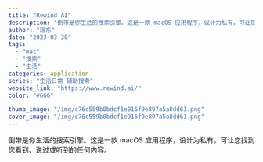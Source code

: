 ```yaml
---
title: "Rewind AI"
description: "倒带是你生活的搜索引擎。这是一款 macOS 应用程序，设计为私有，可让您找到您看到、说过或听到的任何内容。"
author: "瑞东"
date: "2023-03-30"
tags:
  - "mac"
  - "搜索"
  - "生活"
categories: application
series: "生活日常 辅助搜索"
website_link: "https://www.rewind.ai/"
color: "#666"

thumb_image: "/img/c76c559b0bdcf1e916f9e897a5a8dd61.png"
cover_image: "/img/c76c559b0bdcf1e916f9e897a5a8dd61.png"
---
```


倒带是你生活的搜索引擎。这是一款 macOS 应用程序，设计为私有，可让您找到您看到、说过或听到的任何内容。